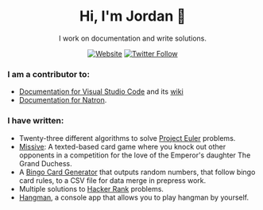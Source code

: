 <div align="center">
  
  <h1> Hi, I'm Jordan 👋 </h1>
  
  I work on documentation and write solutions.
  
  [![Website](https://img.shields.io/website?label=Website&style=for-the-badge&url=http://www.jordansola.com)](http://www.jordansola.com)
  [![Twitter Follow](https://img.shields.io/twitter/follow/NadrojAlos?color=1DA1F2&logo=twitter&style=for-the-badge)](https://twitter.com/intent/follow?original_referer=https%3A%2F%2Fgithub.com%2Ffmbnicola&screen_name=NadrojAlos)
  
</div>

### I am a contributor to:

- [Documentation for Visual Studio Code](https://github.com/microsoft/vscode-docs) and its [wiki](https://github.com/microsoft/vscode-wiki)
- [Documentation for Natron](https://github.com/NatronGitHub/Natron).

### I have written:

- Twenty-three different algorithms to solve [Project Euler](https://github.com/josola/project-euler) problems.
- [Missive](https://github.com/josola/missive): A texted-based card game where you knock out other opponents in a competition for the love of the Emperor's daughter The Grand Duchess.
- A [Bingo Card Generator](https://github.com/josola/bingo-card-generator) that outputs random numbers, that follow bingo card rules, to a CSV file for data merge in prepress work.
- Multiple solutions to [Hacker Rank](https://github.com/josola/HackerRank-Solutions) problems.
- [Hangman](https://github.com/josola/Hangman), a console app that allows you to play hangman by yourself.
